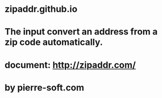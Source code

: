 # zipaddr.github.io

# The input convert an address from a zip code automatically.
# document: http://zipaddr.com/
#
# by pierre-soft.com
